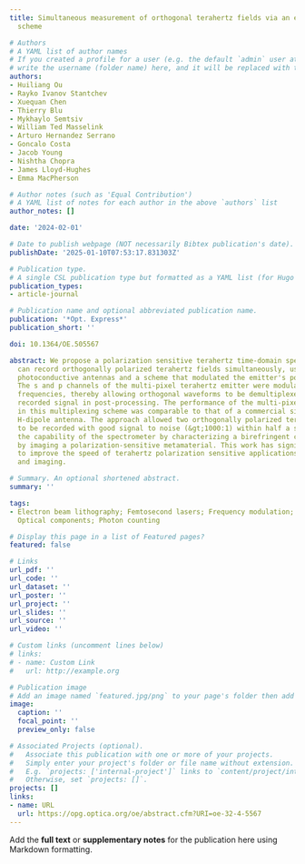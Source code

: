 ```yaml
---
title: Simultaneous measurement of orthogonal terahertz fields via an emission multiplexing
  scheme

# Authors
# A YAML list of author names
# If you created a profile for a user (e.g. the default `admin` user at `content/authors/admin/`), 
# write the username (folder name) here, and it will be replaced with their full name and linked to their profile.
authors:
- Huiliang Ou
- Rayko Ivanov Stantchev
- Xuequan Chen
- Thierry Blu
- Mykhaylo Semtsiv
- William Ted Masselink
- Arturo Hernandez Serrano
- Goncalo Costa
- Jacob Young
- Nishtha Chopra
- James Lloyd-Hughes
- Emma MacPherson

# Author notes (such as 'Equal Contribution')
# A YAML list of notes for each author in the above `authors` list
author_notes: []

date: '2024-02-01'

# Date to publish webpage (NOT necessarily Bibtex publication's date).
publishDate: '2025-01-10T07:53:17.831303Z'

# Publication type.
# A single CSL publication type but formatted as a YAML list (for Hugo requirements).
publication_types:
- article-journal

# Publication name and optional abbreviated publication name.
publication: '*Opt. Express*'
publication_short: ''

doi: 10.1364/OE.505567

abstract: We propose a polarization sensitive terahertz time-domain spectrometer that
  can record orthogonally polarized terahertz fields simultaneously, using fibre-coupled
  photoconductive antennas and a scheme that modulated the emitter's polarization.
  The s and p channels of the multi-pixel terahertz emitter were modulated at different
  frequencies, thereby allowing orthogonal waveforms to be demultiplexed from the
  recorded signal in post-processing. The performance of the multi-pixel emitter used
  in this multiplexing scheme was comparable to that of a commercial single-polarization
  H-dipole antenna. The approach allowed two orthogonally polarized terahertz pulses
  to be recorded with good signal to noise (&gt;1000:1) within half a second. We verified
  the capability of the spectrometer by characterizing a birefringent crystal and
  by imaging a polarization-sensitive metamaterial. This work has significant potential
  to improve the speed of terahertz polarization sensitive applications, such as ellipsometry
  and imaging.

# Summary. An optional shortened abstract.
summary: ''

tags:
- Electron beam lithography; Femtosecond lasers; Frequency modulation; Laser beams;
  Optical components; Photon counting

# Display this page in a list of Featured pages?
featured: false

# Links
url_pdf: ''
url_code: ''
url_dataset: ''
url_poster: ''
url_project: ''
url_slides: ''
url_source: ''
url_video: ''

# Custom links (uncomment lines below)
# links:
# - name: Custom Link
#   url: http://example.org

# Publication image
# Add an image named `featured.jpg/png` to your page's folder then add a caption below.
image:
  caption: ''
  focal_point: ''
  preview_only: false

# Associated Projects (optional).
#   Associate this publication with one or more of your projects.
#   Simply enter your project's folder or file name without extension.
#   E.g. `projects: ['internal-project']` links to `content/project/internal-project/index.md`.
#   Otherwise, set `projects: []`.
projects: []
links:
- name: URL
  url: https://opg.optica.org/oe/abstract.cfm?URI=oe-32-4-5567
---
```


Add the **full text** or **supplementary notes** for the publication here using Markdown formatting.
